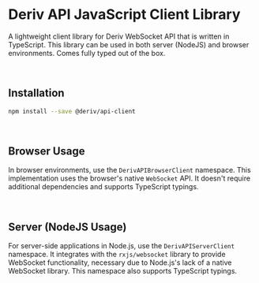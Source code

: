 # Deriv API JavaScript Client Library

A lightweight client library for Deriv WebSocket API that is written in TypeScript. This library can be used in both server (NodeJS) and browser environments. Comes fully typed out of the box.

<br />

## Installation

```bash
npm install --save @deriv/api-client
```

<br />

## Browser Usage

In browser environments, use the `DerivAPIBrowserClient` namespace. This implementation uses the browser's native `WebSocket` API. It doesn't require additional dependencies and supports TypeScript typings.

<br />

## Server (NodeJS Usage)

For server-side applications in Node.js, use the `DerivAPIServerClient` namespace. It integrates with the `rxjs/websocket` library to provide WebSocket functionality, necessary due to Node.js's lack of a native WebSocket library. This namespace also supports TypeScript typings.

